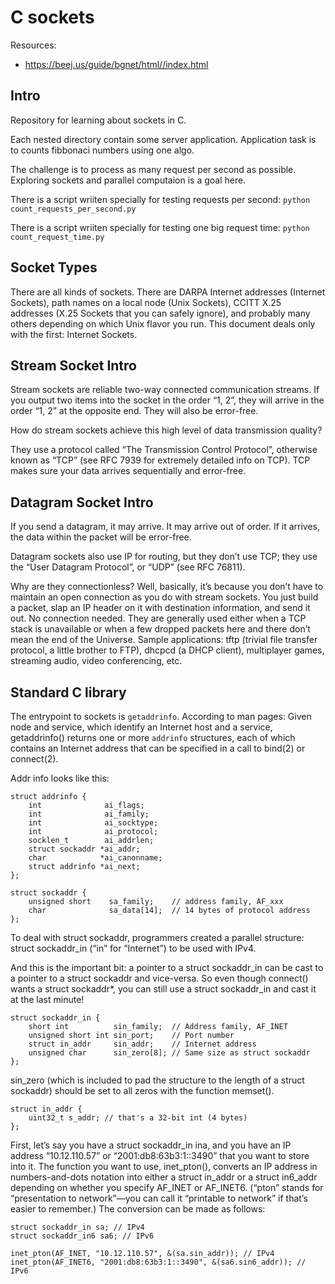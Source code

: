 # C sockets

Resources:
 - https://beej.us/guide/bgnet/html//index.html

## Intro 
Repository for learning about sockets in C.

Each nested directory contain some server application.
Application task is to counts fibbonaci numbers using one algo.

The challenge is to process as many request per second as possible.
Exploring sockets and parallel computaion is a goal here.

There is a script wriiten specially for testing requests per second:
  `python count_requests_per_second.py`

There is a script wriiten specially for testing one big request time:
  `python count_request_time.py`

## Socket Types

There are all kinds of sockets. There are DARPA Internet addresses (Internet Sockets), path names on a local node (Unix Sockets), CCITT X.25 addresses (X.25 Sockets that you can safely ignore), and probably many others depending on which Unix flavor you run. This document deals only with the first: Internet Sockets.

## Stream Socket Intro

Stream sockets are reliable two-way connected communication streams. If you output two items into the socket in the order “1, 2”, they will arrive in the order “1, 2” at the opposite end. They will also be error-free.

How do stream sockets achieve this high level of data transmission quality?

They use a protocol called “The Transmission Control Protocol”, otherwise known as “TCP” (see RFC 7939 for extremely detailed info on TCP). TCP makes sure your data arrives sequentially and error-free. 

## Datagram Socket Intro

If you send a datagram, it may arrive. It may arrive out of order. If it arrives, the data within the packet will be error-free.

Datagram sockets also use IP for routing, but they don’t use TCP; they use the “User Datagram Protocol”, or “UDP” (see RFC 76811).

Why are they connectionless? Well, basically, it’s because you don’t have to maintain an open connection as you do with stream sockets. You just build a packet, slap an IP header on it with destination information, and send it out. No connection needed. They are generally used either when a TCP stack is unavailable or when a few dropped packets here and there don’t mean the end of the Universe. Sample applications: tftp (trivial file transfer protocol, a little brother to FTP), dhcpcd (a DHCP client), multiplayer games, streaming audio, video conferencing, etc.

## Standard C library

The entrypoint to sockets is `getaddrinfo`. According to man pages:
Given node and service, which identify an Internet host and a service, getaddrinfo() returns one or more `addrinfo` structures, each of which contains an Internet address that can be specified in a call to bind(2) or connect(2). 

Addr info looks like this:
```
struct addrinfo {
	int              ai_flags;
	int              ai_family;
	int              ai_socktype;
	int              ai_protocol;
	socklen_t        ai_addrlen;
	struct sockaddr *ai_addr;
	char            *ai_canonname;
	struct addrinfo *ai_next;
};
```
```
struct sockaddr {
    unsigned short    sa_family;    // address family, AF_xxx
    char              sa_data[14];  // 14 bytes of protocol address
}; 
```

To deal with struct sockaddr, programmers created a parallel structure: struct sockaddr_in (“in” for “Internet”) to be used with IPv4.

And this is the important bit: a pointer to a struct sockaddr_in can be cast to a pointer to a struct sockaddr and vice-versa. So even though connect() wants a struct sockaddr*, you can still use a struct sockaddr_in and cast it at the last minute!

```
struct sockaddr_in {
    short int          sin_family;  // Address family, AF_INET
    unsigned short int sin_port;    // Port number
    struct in_addr     sin_addr;    // Internet address
    unsigned char      sin_zero[8]; // Same size as struct sockaddr
};
```
sin_zero (which is included to pad the structure to the length of a struct sockaddr) should be set to all zeros with the function memset().

```
struct in_addr {
    uint32_t s_addr; // that's a 32-bit int (4 bytes)
};
```

First, let’s say you have a struct sockaddr_in ina, and you have an IP address “10.12.110.57” or “2001:db8:63b3:1::3490” that you want to store into it. The function you want to use, inet_pton(), converts an IP address in numbers-and-dots notation into either a struct in_addr or a struct in6_addr depending on whether you specify AF_INET or AF_INET6. (“pton” stands for “presentation to network”—you can call it “printable to network” if that’s easier to remember.) The conversion can be made as follows:

```
struct sockaddr_in sa; // IPv4
struct sockaddr_in6 sa6; // IPv6

inet_pton(AF_INET, "10.12.110.57", &(sa.sin_addr)); // IPv4
inet_pton(AF_INET6, "2001:db8:63b3:1::3490", &(sa6.sin6_addr)); // IPv6
```
